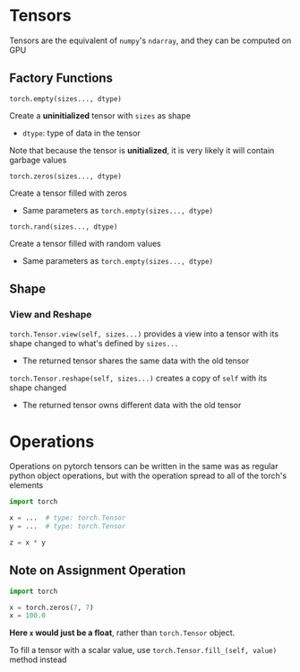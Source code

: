 # Tensors

Tensors are the equivalent of `numpy`'s `ndarray`, and they can be
computed on GPU

## Factory Functions

`torch.empty(sizes..., dtype)`

Create a **uninitialized** tensor with `sizes` as shape

- `dtype`: type of data in the tensor

Note that because the tensor is **unitialized**, it is very likely it will
contain garbage values

`torch.zeros(sizes..., dtype)`

Create a tensor filled with zeros

- Same parameters as `torch.empty(sizes..., dtype)`

`torch.rand(sizes..., dtype)`

Create a tensor filled with random values

- Same parameters as `torch.empty(sizes..., dtype)`

## Shape

### View and Reshape

`torch.Tensor.view(self, sizes...)` provides a view into a tensor with
its shape changed to what's defined by `sizes...`

- The returned tensor shares the same data with the old tensor

`torch.Tensor.reshape(self, sizes...)` creates a copy of `self` with its shape
changed

- The returned tensor owns different data with the old tensor

# Operations

Operations on pytorch tensors can be written in the same was as
regular python object operations, but with the operation spread to all
of the torch's elements

```py
import torch

x = ...  # type: torch.Tensor
y = ...  # type: torch.Tensor

z = x * y
```

## Note on Assignment Operation

```py
import torch

x = torch.zeros(7, 7)
x = 100.0
```

**Here `x` would just be a float**, rather than `torch.Tensor` object.

To fill a tensor with a scalar value, use `torch.Tensor.fill_(self, value)`
method instead